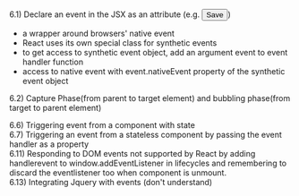 6.1) Declare an event in the JSX as an attribute (e.g. <button onClick={handleSave}> Save </button>)  
- a wrapper around browsers' native event  
- React uses its own special class for synthetic events  
- to get access to synthetic event object, add an argument event to event handler function  
- access to native event with event.nativeEvent property of the synthetic event object  


6.2) Capture Phase(from parent to target element) and bubbling phase(from target to parent element)  

6.6) Triggering event from a component with state  
6.7) Triggering an event from a stateless component by passing the event handler as a property  
6.11) Responding to DOM events not supported by React by adding handlerevent to window.addEventListener in lifecycles and remembering to discard the eventlistener too when component is unmount.  
6.13) Integrating Jquery with events (don't understand)